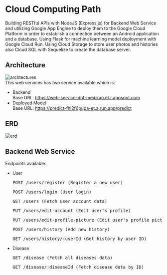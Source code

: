 # Cloud Computing Path
Building RESTful APIs with NodeJS (Express.js) for Backend Web Service and utilizing Google App Engine to deploy them to the Google Cloud Platform in order to establish a connection between an Android application and a database. Using Flask for machine learning model deployment with Google Cloud Run. Using Cloud Storage to store user photos and histories also Cloud SQL with Sequelize to create the database server.

## Architecture
![archtectures](https://storage.googleapis.com/bucket-ml-medikan/architecture.png) <br />
This web services has two service available which is:
- Backend <br />
  Base URL: https://web-service-dot-medikan.et.r.appspot.com
- Deployed Model <br />
  Base URL: https://predict-fhl2f6pupa-et.a.run.app/predict

## ERD
![erd](https://storage.googleapis.com/bucket-ml-medikan/erd.png)
  
## Backend Web Service
Endpoints available:
- User <br />
  <pre>POST /users/register (Register a new user)</pre>
  <pre>POST /users/login (User login)</pre>
  <pre>GET /users (Fetch user account data)</pre>
  <pre>PUT /users/edit-account (Edit user's profile)</pre>
  <pre>PUT /users/edit-profile-picture (Edit user's profile picture)</pre>
  <pre>POST /users/history (Add new history)</pre>
  <pre>GET /users/history/:userId (Get history by user ID)</pre>
- Disease <br />
  <pre>GET /disease (Fetch all diseases data)</pre>
  <pre>GET /disease/:diseaseId (Fetch disease data by ID)</pre>
